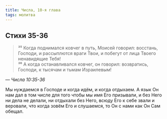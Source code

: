 ```yaml
---
title: Числа, 10-я глава
tags: молитва
---
```


## Стихи 35-36

> ³⁵ Когда поднимался ковчег в путь, Моисей говорил: восстань, Господи, и рассыплются враги Твои, и побегут от лица Твоего ненавидящие Тебя!  
> ³⁶ А когда останавливался ковчег, он говорил: возвратись, Господи, к тысячам и тьмам Израилевым!

— <cite>Числа&nbsp;10:35-36</cite>

Мы нуждаемся в Господе и когда идём, и когда отдыхаем. А язык Он нам дал в том числе для того чтобы мы имя Его призывали, и без Него ни
дела не делали, ни отдыхали без Него, всюду Его к себе звали и веровали, что когда зовём Его и слушаемся, то Он с нами как Он Сам обещал.
